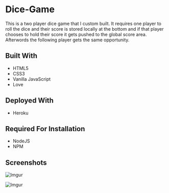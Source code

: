 # Dice-Game

This is a two player dice game that I custom built. It requires one player to roll the dice and their score is stored locally
at the bottom and if that player chooses to hold their score it gets pushed to the global score area. Afterwords the following
player gets the same opportunity. 

## Built With

* HTML5
* CSS3
* Vanilla JavaScript
* Love

## Deployed With

* Heroku 

## Required For Installation

* NodeJS
* NPM

Screenshots
-----------

![Imgur](http://i.imgur.com/PZU3s08.png)

![Imgur](http://i.imgur.com/qnMSMS1.png)

